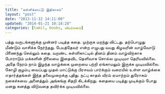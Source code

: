 ```yaml
---
title: "கள்ளிக்காட்டு இதிகாசம்"
layout: "post"
date: "2013-11-12 14:11:00"
updated: "2014-01-21 10:18:28"
categories: [tamil, books, விமர்சனம்]
---
```

பத்து வருடங்களுக்கு முன்னர் படித்த கதை. முற்றாக மறந்து விட்டது. தற்பொழுது மீண்டும் வாசிக்க நேர்ந்தது. பேயத்தேவர் என்ற எழுபது வயது கிழவரின் வாழ்வோடு பிணைந்து செல்லும் கதை.
வறண்ட கள்ளிகாட்டில் தினம் தினம் வாழ்விற்காக போராடும் மக்களின் நிலையை இதைவிட தெளிவாக சொல்ல முடியுமா தெரியவில்லை. அதே நேரம் நாம் இழந்த வாழ்க்கை முறையை பற்றி ஏங்காமலும் இருக்க முடியவில்லை.
கோழி குழம்பு வைப்பது முதல் மாட்டுக்கு பிரசவம் பார்க்கும் வரையில் உள்ள வாழ்க்கை எதார்த்தங்கள் இந்த தலைமுறைக்கு புதிது. நட்பு காதல் வீரம் ஏமாற்றம் துரோகம் நகைச்சுவை அனைத்தும் அங்கங்கு சிதறி கிடக்கிறது. கதையை படித்து முடிக்கும் போது மனது கனத்து விடுவதை தவிர்க்க முடியவில்லை.
